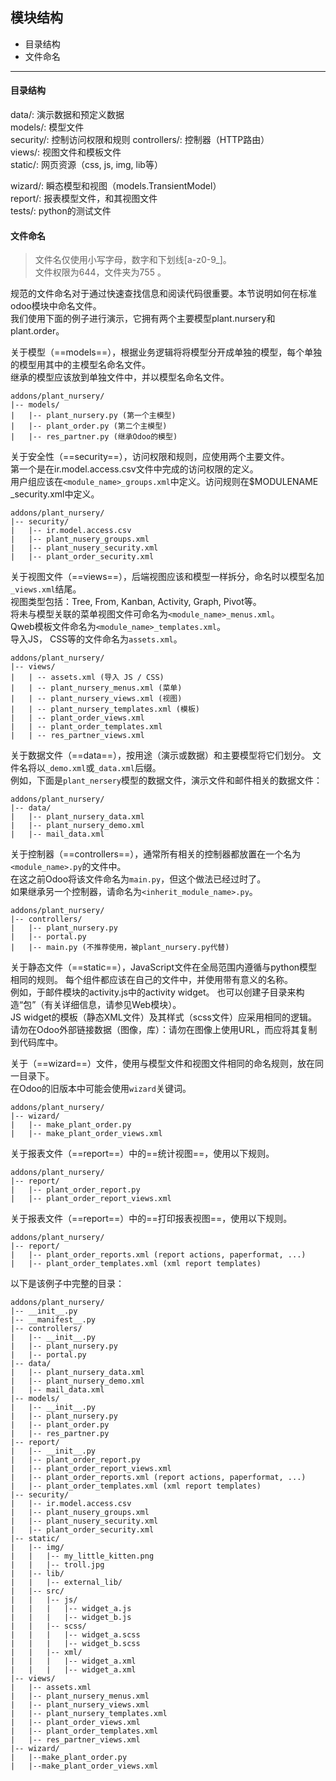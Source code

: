 ## 模块结构  

- 目录结构
- 文件命名
---

#### 目录结构  

data/: 演示数据和预定义数据  
models/: 模型文件  
security/: 控制访问权限和规则
controllers/: 控制器（HTTP路由）  
views/: 视图文件和模板文件  
static/: 网页资源（css, js, img, lib等）  

wizard/: 瞬态模型和视图（models.TransientModel）  
report/: 报表模型文件，和其视图文件  
tests/: python的测试文件  

#### 文件命名  

> 文件名仅使用小写字母，数字和下划线[a-z0-9_]。  
> 文件权限为644，文件夹为755 。

规范的文件命名对于通过快速查找信息和阅读代码很重要。本节说明如何在标准odoo模块中命名文件。  
我们使用下面的例子进行演示，它拥有两个主要模型plant.nursery和plant.order。  

关于模型（==models==），根据业务逻辑将将模型分开成单独的模型，每个单独的模型用其中的主模型名命名文件。  
继承的模型应该放到单独文件中，并以模型名命名文件。

```
addons/plant_nursery/
|-- models/
|   |-- plant_nursery.py (第一个主模型)
|   |-- plant_order.py (第二个主模型)
|   |-- res_partner.py (继承Odoo的模型)
```

关于安全性（==security==），访问权限和规则，应使用两个主要文件。  
第一个是在ir.model.access.csv文件中完成的访问权限的定义。  
用户组应该在```<module_name>_groups.xml```中定义。访问规则在$MODULENAME _security.xml中定义。

```
addons/plant_nursery/
|-- security/
|   |-- ir.model.access.csv
|   |-- plant_nusery_groups.xml
|   |-- plant_nusery_security.xml
|   |-- plant_order_security.xml
```

关于视图文件（==views==），后端视图应该和模型一样拆分，命名时以模型名加```_views.xml```结尾。  
视图类型包括：Tree, From, Kanban, Activity, Graph, Pivot等。  
将未与模型关联的菜单视图文件可命名为```<module_name>_menus.xml```。  
Qweb模板文件命名为```<module_name>_templates.xml```。  
导入JS， CSS等的文件命名为```assets.xml```。
```
addons/plant_nursery/
|-- views/
|   | -- assets.xml (导入 JS / CSS)
|   | -- plant_nursery_menus.xml (菜单)
|   | -- plant_nursery_views.xml (视图)
|   | -- plant_nursery_templates.xml (模板)
|   | -- plant_order_views.xml
|   | -- plant_order_templates.xml
|   | -- res_partner_views.xml
```

关于数据文件（==data==），按用途（演示或数据）和主要模型将它们划分。
文件名将以```_demo.xml```或```_data.xml```后缀。  
例如，下面是```plant_nersery```模型的数据文件，演示文件和邮件相关的数据文件：

```
addons/plant_nursery/
|-- data/
|   |-- plant_nursery_data.xml
|   |-- plant_nursery_demo.xml
|   |-- mail_data.xml
```

关于控制器（==controllers==），通常所有相关的控制器都放置在一个名为`<module_name>.py`的文件中。  
在这之前Odoo将该文件命名为`main.py`，但这个做法已经过时了。  
如果继承另一个控制器，请命名为`<inherit_module_name>.py`。

```
addons/plant_nursery/
|-- controllers/
|   |-- plant_nursery.py
|   |-- portal.py
|   |-- main.py (不推荐使用，被plant_nursery.py代替)
```

关于静态文件（==static==），JavaScript文件在全局范围内遵循与python模型相同的规则。
每个组件都应该在自己的文件中，并使用带有意义的名称。  
例如，于邮件模块的activity.js中的activity widget。
也可以创建子目录来构造“包”（有关详细信息，请参见Web模块）。  
JS widget的模板（静态XML文件）及其样式（scss文件）应采用相同的逻辑。  
请勿在Odoo外部链接数据（图像，库）：请勿在图像上使用URL，而应将其复制到代码库中。   


关于（==wizard==）文件，使用与模型文件和视图文件相同的命名规则，放在同一目录下。  
在Odoo的旧版本中可能会使用`wizard`关键词。  
```
addons/plant_nursery/
|-- wizard/
|   |-- make_plant_order.py
|   |-- make_plant_order_views.xml
```

关于报表文件（==report==）中的==统计视图==，使用以下规则。  
```
addons/plant_nursery/
|-- report/
|   |-- plant_order_report.py
|   |-- plant_order_report_views.xml
```
关于报表文件（==report==）中的==打印报表视图==，使用以下规则。  
```
addons/plant_nursery/
|-- report/
|   |-- plant_order_reports.xml (report actions, paperformat, ...)
|   |-- plant_order_templates.xml (xml report templates)
```





以下是该例子中完整的目录：
```
addons/plant_nursery/
|-- __init__.py
|-- __manifest__.py
|-- controllers/
|   |-- __init__.py
|   |-- plant_nursery.py
|   |-- portal.py
|-- data/
|   |-- plant_nursery_data.xml
|   |-- plant_nursery_demo.xml
|   |-- mail_data.xml
|-- models/
|   |-- __init__.py
|   |-- plant_nursery.py
|   |-- plant_order.py
|   |-- res_partner.py
|-- report/
|   |-- __init__.py
|   |-- plant_order_report.py
|   |-- plant_order_report_views.xml
|   |-- plant_order_reports.xml (report actions, paperformat, ...)
|   |-- plant_order_templates.xml (xml report templates)
|-- security/
|   |-- ir.model.access.csv
|   |-- plant_nusery_groups.xml
|   |-- plant_nusery_security.xml
|   |-- plant_order_security.xml
|-- static/
|   |-- img/
|   |   |-- my_little_kitten.png
|   |   |-- troll.jpg
|   |-- lib/
|   |   |-- external_lib/
|   |-- src/
|   |   |-- js/
|   |   |   |-- widget_a.js
|   |   |   |-- widget_b.js
|   |   |-- scss/
|   |   |   |-- widget_a.scss
|   |   |   |-- widget_b.scss
|   |   |-- xml/
|   |   |   |-- widget_a.xml
|   |   |   |-- widget_a.xml
|-- views/
|   |-- assets.xml
|   |-- plant_nursery_menus.xml
|   |-- plant_nursery_views.xml
|   |-- plant_nursery_templates.xml
|   |-- plant_order_views.xml
|   |-- plant_order_templates.xml
|   |-- res_partner_views.xml
|-- wizard/
|   |--make_plant_order.py
|   |--make_plant_order_views.xml
```